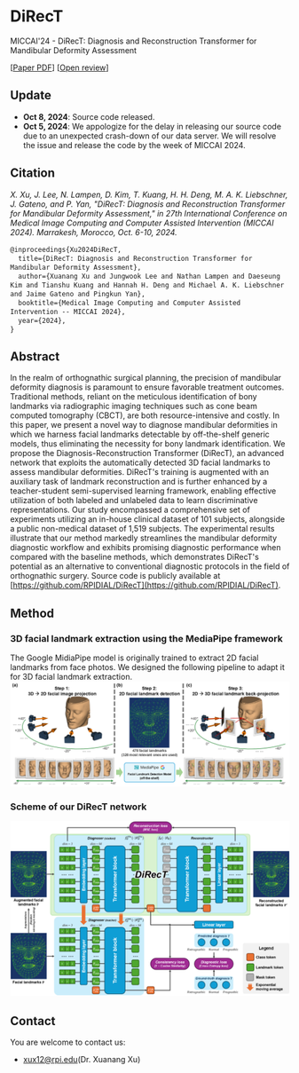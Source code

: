 # DiRecT
MICCAI'24 - DiRecT: Diagnosis and Reconstruction Transformer for Mandibular Deformity Assessment

[[Paper PDF](https://papers.miccai.org/miccai-2024/paper/1074_paper.pdf)] [[Open review](https://papers.miccai.org/miccai-2024/232-Paper1074.html)]

## Update
  - **Oct 8, 2024**: Source code released.
  - **Oct 5, 2024**: We appologize for the delay in releasing our source code due to an unexpected crash-down of our data server. We will resolve the issue and release the code by the week of MICCAI 2024.

## Citation
  *X. Xu, J. Lee, N. Lampen, D. Kim, T. Kuang, H. H. Deng, M. A. K. Liebschner, J. Gateno, and P. Yan, "DiRecT: Diagnosis and Reconstruction Transformer for Mandibular Deformity Assessment," in 27th International Conference on Medical Image Computing and Computer Assisted Intervention (MICCAI 2024). Marrakesh, Morocco, Oct. 6-10, 2024.*

    @inproceedings{Xu2024DiRecT, 
      title={DiRecT: Diagnosis and Reconstruction Transformer for Mandibular Deformity Assessment},
      author={Xuanang Xu and Jungwook Lee and Nathan Lampen and Daeseung Kim and Tianshu Kuang and Hannah H. Deng and Michael A. K. Liebschner and Jaime Gateno and Pingkun Yan},
      booktitle={Medical Image Computing and Computer Assisted Intervention -- MICCAI 2024},
      year={2024},
    }

## Abstract
In the realm of orthognathic surgical planning, the precision of mandibular deformity diagnosis is paramount to ensure favorable treatment outcomes. Traditional methods, reliant on the meticulous identification of bony landmarks via radiographic imaging techniques such as cone beam computed tomography (CBCT), are both resource-intensive and costly. In this paper, we present a novel way to diagnose mandibular deformities in which we harness facial landmarks detectable by off-the-shelf generic models, thus eliminating the necessity for bony landmark identification. We propose the Diagnosis-Reconstruction Transformer (DiRecT), an advanced network that exploits the automatically detected 3D facial landmarks to assess mandibular deformities. DiRecT's training is augmented with an auxiliary task of landmark reconstruction and is further enhanced by a teacher-student semi-supervised learning framework, enabling effective utilization of both labeled and unlabeled data to learn discriminative representations. Our study encompassed a comprehensive set of experiments utilizing an in-house clinical dataset of 101 subjects, alongside a public non-medical dataset of 1,519 subjects. The experimental results illustrate that our method markedly streamlines the mandibular deformity diagnostic workflow and exhibits promising diagnostic performance when compared with the baseline methods, which demonstrates DiRecT's potential as an alternative to conventional diagnostic protocols in the field of orthognathic surgery. Source code is publicly available at [https://github.com/RPIDIAL/DiRecT](https://github.com/RPIDIAL/DiRecT).

## Method
### 3D facial landmark extraction using the MediaPipe framework
The Google MidiaPipe model is originally trained to extract 2D facial landmarks from face photos. We designed the following pipeline to adapt it for 3D facial landmark extraction.
<img src="./fig1.png"/>

### Scheme of our DiRecT network
<img src="./fig2.png"/>

## Contact
You are welcome to contact us:  
  - [xux12@rpi.edu](mailto:xux12@rpi.edu)(Dr. Xuanang Xu)